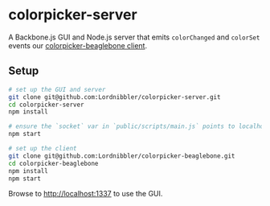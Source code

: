 colorpicker-server
==================
A Backbone.js GUI and Node.js server that emits `colorChanged` and `colorSet` events our [colorpicker-beaglebone client](https://github.com/Lordnibbler/colorpicker-beaglebone).

## Setup
```sh
# set up the GUI and server
git clone git@github.com:Lordnibbler/colorpicker-server.git
cd colorpicker-server
npm install

# ensure the `socket` var in `public/scripts/main.js` points to localhost
npm start

# set up the client
git clone git@github.com:Lordnibbler/colorpicker-beaglebone.git
cd colorpicker-beaglebone
npm install
npm start
```
Browse to <http://localhost:1337> to use the GUI.
